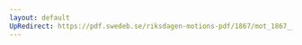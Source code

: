 ```yaml
---
layout: default
UpRedirect: https://pdf.swedeb.se/riksdagen-motions-pdf/1867/mot_1867__ak__00135/mot_1867__ak__00135_005.pdf
---
```

